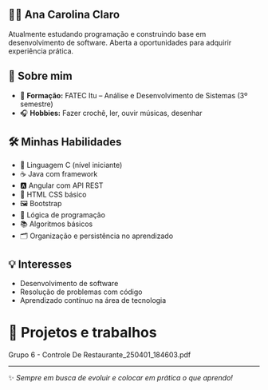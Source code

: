 
## 👩‍💻 Ana Carolina Claro

Atualmente estudando programação e construindo base em desenvolvimento de software. Aberta a oportunidades para adquirir experiência prática.

## 📌 Sobre mim

- 🎯 **Formação:** FATEC Itu – Análise e Desenvolvimento de Sistemas (3º semestre)  
- 🎧 **Hobbies:** Fazer crochê, ler, ouvir músicas, desenhar

## 🛠️ Minhas Habilidades

- 🔧 Linguagem C (nível iniciante)
- ☕ Java com framework
- 🅰️ Angular com API REST
- 📄 HTML CSS básico
- 🖼️ Bootstrap
- 🧠 Lógica de programação
- 📚 Algoritmos básicos
- 🗂️ Organização e persistência no aprendizado

## 💡 Interesses

- Desenvolvimento de software  
- Resolução de problemas com código  
- Aprendizado contínuo na área de tecnologia

# 📁 Projetos e trabalhos
Grupo 6 - Controle De Restaurante_250401_184603.pdf

---

✨ *Sempre em busca de evoluir e colocar em prática o que aprendo!*
